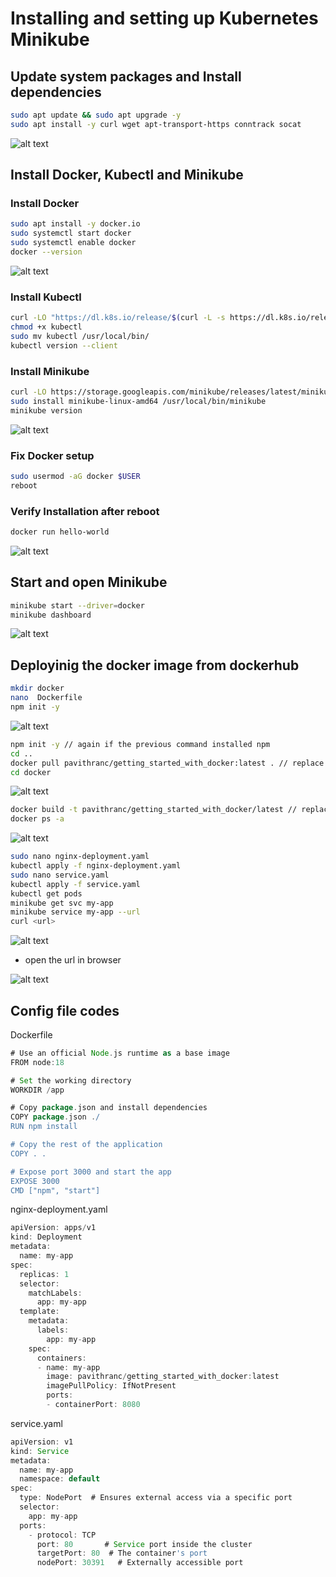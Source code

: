 # Installing and setting up Kubernetes Minikube

## Update system packages and Install dependencies
```bash
sudo apt update && sudo apt upgrade -y
sudo apt install -y curl wget apt-transport-https conntrack socat
```
![alt text](./Outputs_day3/image.png)

## Install Docker, Kubectl and Minikube
### Install Docker
```bash
sudo apt install -y docker.io
sudo systemctl start docker
sudo systemctl enable docker
docker --version
```
![alt text](./Outputs_day3/image-1.png)


### Install Kubectl
```bash
curl -LO "https://dl.k8s.io/release/$(curl -L -s https://dl.k8s.io/release/stable.txt)/bin/linux/amd64/kubectl"
chmod +x kubectl
sudo mv kubectl /usr/local/bin/
kubectl version --client
```
### Install Minikube
```bash
curl -LO https://storage.googleapis.com/minikube/releases/latest/minikube-linux-amd64
sudo install minikube-linux-amd64 /usr/local/bin/minikube
minikube version
```
![alt text](./Outputs_day3/image-2.png)

### Fix Docker setup
```bash
sudo usermod -aG docker $USER
reboot
```

### Verify Installation after reboot
```bash
docker run hello-world
```
![alt text](./Outputs_day3/image-3.png)

## Start and open Minikube
```bash
minikube start --driver=docker
minikube dashboard
```
![alt text](./Outputs_day3/image-4.png)

## Deployinig the docker image from dockerhub

```bash
mkdir docker
nano  Dockerfile
npm init -y
```
![alt text](./Outputs_day3/image-5.png)


```bash
npm init -y // again if the previous command installed npm
cd ..
docker pull pavithranc/getting_started_with_docker:latest . // replace with your docker uid/repo:image_tag
cd docker
```
![alt text](./Outputs_day3/image-6.png)


```bash
docker build -t pavithranc/getting_started_with_docker/latest // replace with your docker uid/repo:image_tag
docker ps -a
```

![alt text](./Outputs_day3/image-7.png)

```bash
sudo nano nginx-deployment.yaml
kubectl apply -f nginx-deployment.yaml
sudo nano service.yaml
kubectl apply -f service.yaml
kubectl get pods
minikube get svc my-app
minikube service my-app --url
curl <url>
```
![alt text](./Outputs_day3/image-8.png)



 - open the url in browser

![alt text](image-9.png)


## Config file codes
Dockerfile
```groovy
# Use an official Node.js runtime as a base image
FROM node:18

# Set the working directory
WORKDIR /app

# Copy package.json and install dependencies
COPY package.json ./
RUN npm install

# Copy the rest of the application
COPY . .

# Expose port 3000 and start the app
EXPOSE 3000
CMD ["npm", "start"]
```

nginx-deployment.yaml
```groovy
apiVersion: apps/v1
kind: Deployment
metadata:
  name: my-app
spec:
  replicas: 1
  selector:
    matchLabels:
      app: my-app
  template:
    metadata:
      labels:
        app: my-app
    spec:
      containers:
      - name: my-app
        image: pavithranc/getting_started_with_docker:latest
        imagePullPolicy: IfNotPresent
        ports:
        - containerPort: 8080
```

service.yaml
```groovy
apiVersion: v1
kind: Service
metadata:
  name: my-app
  namespace: default
spec:
  type: NodePort  # Ensures external access via a specific port
  selector:
    app: my-app
  ports:
    - protocol: TCP
      port: 80       # Service port inside the cluster
      targetPort: 80  # The container's port
      nodePort: 30391   # Externally accessible port
```
